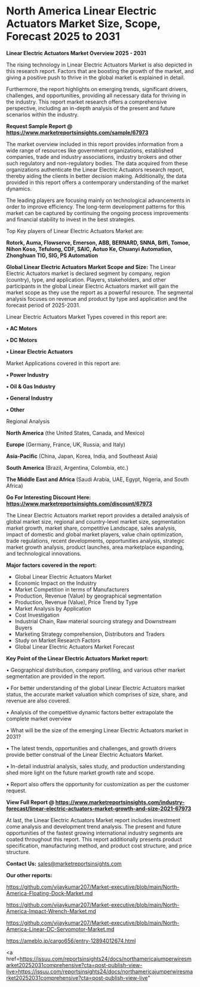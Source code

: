 # North America Linear Electric Actuators Market Size, Scope, Forecast 2025 to 2031

<Strong> Linear Electric Actuators Market Overview 2025 - 2031</strong>

The rising technology in Linear Electric Actuators Market is also depicted in this research report. Factors that are boosting the growth of the market, and giving a positive push to thrive in the global market is explained in detail.

Furthermore, the report highlights on emerging trends, significant drivers, challenges, and opportunities, providing all necessary data for thriving in the industry. This report market research offers a comprehensive perspective, including an in-depth analysis of the present and future scenarios within the industry.

<strong>Request Sample Report @ <a href=https://www.marketreportsinsights.com/sample/67973>https://www.marketreportsinsights.com/sample/67973</a></strong>

The market overview included in this report provides information from a wide range of resources like government organizations, established companies, trade and industry associations, industry brokers and other such regulatory and non-regulatory bodies. The data acquired from these organizations authenticate the Linear Electric Actuators research report, thereby aiding the clients in better decision making. Additionally, the data provided in this report offers a contemporary understanding of the market dynamics.

The leading players are focusing mainly on technological advancements in order to improve efficiency. The long-term development patterns for this market can be captured by continuing the ongoing process improvements and financial stability to invest in the best strategies.

Top Key players of Linear Electric Actuators Market are:

<strong>Rotork, Auma, Flowserve, Emerson, ABB, BERNARD, SNNA, Biffi, Tomoe, Nihon Koso, Tefulong, CDF, SAIC, Aotuo Ke, Chuanyi Automation, Zhonghuan TIG, SIG, PS Automation</strong>

<strong><b>Global Linear Electric Actuators Market Scope and Size:</b></strong>
The Linear Electric Actuators market is declared segment by company, region (country), type, and application. Players, stakeholders, and other participants in the global Linear Electric Actuators market will gain the market scope as they use the report as a powerful resource. The segmental analysis focuses on revenue and product by type and application and the forecast period of 2025-2031.

Linear Electric Actuators Market Types covered in this report are:

<strong>• AC Motors

• DC Motors

• Linear Electric Actuators</strong>

Market Applications covered in this report are:

<strong>• Power Industry

• Oil & Gas Industry

• General Industry

• Other</strong> 

Regional Analysis

<strong>North America</strong> (the United States, Canada, and Mexico)

<strong>Europe</strong> (Germany, France, UK, Russia, and Italy)

<strong>Asia-Pacific</strong> (China, Japan, Korea, India, and Southeast Asia)

<strong>South America</strong> (Brazil, Argentina, Colombia, etc.)

<strong>The Middle East and Africa</strong> (Saudi Arabia, UAE, Egypt, Nigeria, and South Africa)

<strong>Go For Interesting Discount Here: <a href=https://www.marketreportsinsights.com/discount/67973>https://www.marketreportsinsights.com/discount/67973</a></strong>

The Linear Electric Actuators market report provides a detailed analysis of global market size, regional and country-level market size, segmentation market growth, market share, competitive Landscape, sales analysis, impact of domestic and global market players, value chain optimization, trade regulations, recent developments, opportunities analysis, strategic market growth analysis, product launches, area marketplace expanding, and technological innovations.

<strong><b>Major factors covered in the report:</b></strong>
<ul>
  <li>Global Linear Electric Actuators Market </li>
  <li>Economic Impact on the Industry</li>
  <li>Market Competition in terms of Manufacturers</li>
  <li>Production, Revenue (Value) by geographical segmentation</li>
  <li>Production, Revenue (Value), Price Trend by Type</li>
  <li>Market Analysis by Application</li>
  <li>Cost Investigation</li>
  <li>Industrial Chain, Raw material sourcing strategy and Downstream Buyers</li>
  <li>Marketing Strategy comprehension, Distributors and Traders</li>
  <li>Study on Market Research Factors</li>
  <li>Global Linear Electric Actuators Market Forecast</li>
</ul>

<strong><b>Key Point of the Linear Electric Actuators Market report:</b></strong>

• Geographical distribution, company profiling, and various other market segmentation are provided in the report.

• For better understanding of the global Linear Electric Actuators market status, the accurate market valuation which comprises of size, share, and revenue are also covered.

• Analysis of the competitive dynamic factors better extrapolate the complete market overview

• What will be the size of the emerging Linear Electric Actuators market in 2031?

• The latest trends, opportunities and challenges, and growth drivers provide better construal of the Linear Electric Actuators Market.

• In-detail industrial analysis, sales study, and production understanding shed more light on the future market growth rate and scope.

• Report also offers the opportunity for customization as per the customer request.

<strong><b>View Full Report @ <a href=https://www.marketreportsinsights.com/industry-forecast/linear-electric-actuators-market-growth-and-size-2021-67973>https://www.marketreportsinsights.com/industry-forecast/linear-electric-actuators-market-growth-and-size-2021-67973</a></b></strong>


At last, the Linear Electric Actuators Market report includes investment come analysis and development trend analysis. The present and future opportunities of the fastest growing international industry segments are coated throughout this report. This report additionally presents product specification, manufacturing method, and product cost structure, and price structure.

<strong>Contact Us:</strong>
sales@marketreportsinsights.com

<strong>Our other reports:</strong>

<a href=https://github.com/vijaykumar207/Market-executive/blob/main/North-America-Floating-Dock-Market.md>https://github.com/vijaykumar207/Market-executive/blob/main/North-America-Floating-Dock-Market.md</a>

<a href=https://github.com/vijaykumar207/Market-executive/blob/main/North-America-Impact-Wrench-Market.md>https://github.com/vijaykumar207/Market-executive/blob/main/North-America-Impact-Wrench-Market.md</a>

<a href=https://github.com/vijaykumar207/Market-executive/blob/main/North-America-Linear-DC-Servomotor-Market.md>https://github.com/vijaykumar207/Market-executive/blob/main/North-America-Linear-DC-Servomotor-Market.md</a>

<a href=https://ameblo.jp/cargo656/entry-12894012674.html>https://ameblo.jp/cargo656/entry-12894012674.html</a>

<a href=https://issuu.com/reportsinsights24/docs/northamericajumperwiresmarket20252031comprehensive?cta=post-publish-view-live>https://issuu.com/reportsinsights24/docs/northamericajumperwiresmarket20252031comprehensive?cta=post-publish-view-live</a>"
